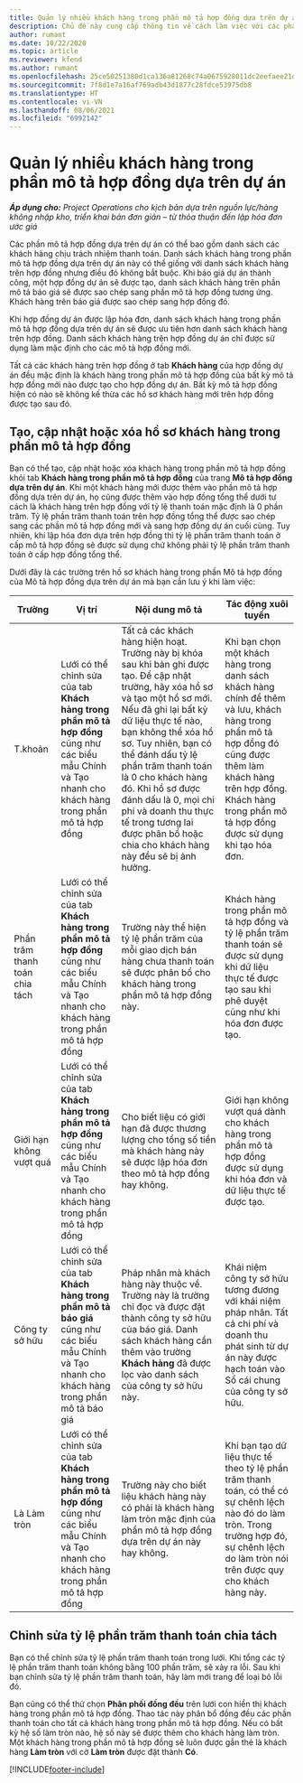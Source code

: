 ```yaml
---
title: Quản lý nhiều khách hàng trong phần mô tả hợp đồng dựa trên dự án
description: Chủ đề này cung cấp thông tin về cách làm việc với các phần mô tả hợp đồng và các hợp đồng có nhiều khách hàng.
author: rumant
ms.date: 10/22/2020
ms.topic: article
ms.reviewer: kfend
ms.author: rumant
ms.openlocfilehash: 25ce50251380d1ca136a81268c74a0675928011dc2eefaee21df83cdd62845a9
ms.sourcegitcommit: 7f8d1e7a16af769adb43d1877c28fdce53975db8
ms.translationtype: HT
ms.contentlocale: vi-VN
ms.lasthandoff: 08/06/2021
ms.locfileid: "6992142"
---
```

# <a name="manage-multiple-customers-on-project-based-contract-lines"></a>Quản lý nhiều khách hàng trong phần mô tả hợp đồng dựa trên dự án

_**Áp dụng cho:** Project Operations cho kịch bản dựa trên nguồn lực/hàng không nhập kho, triển khai bản đơn giản – từ thỏa thuận đến lập hóa đơn ước giá_

Các phần mô tả hợp đồng dựa trên dự án có thể bao gồm danh sách các khách hàng chịu trách nhiệm thanh toán. Danh sách khách hàng trong phần mô tả hợp đồng dựa trên dự án này có thể giống với danh sách khách hàng trên hợp đồng nhưng điều đó không bắt buộc. Khi báo giá dự án thành công, một hợp đồng dự án sẽ được tạo, danh sách khách hàng trên phần mô tả báo giá sẽ được sao chép sang phần mô tả hợp đồng tương ứng. Khách hàng trên báo giá được sao chép sang hợp đồng đó.

Khi hợp đồng dự án được lập hóa đơn, danh sách khách hàng trong phần mô tả hợp đồng dựa trên dự án sẽ được ưu tiên hơn danh sách khách hàng trên hợp đồng. Danh sách khách hàng trên hợp đồng dự án chỉ được sử dụng làm mặc định cho các mô tả hợp đồng mới.

Tất cả các khách hàng trên hợp đồng ở tab **Khách hàng** của hợp đồng dự án đều mặc định là khách hàng trong phần mô tả hợp đồng của bất kỳ mô tả hợp đồng mới nào được tạo cho hợp đồng dự án. Bất kỳ mô tả hợp đồng hiện có nào sẽ không kế thừa các hồ sơ khách hàng mới trên hợp đồng được tạo sau đó.

## <a name="create-update-or-delete-a-contract-line-customer-record"></a>Tạo, cập nhật hoặc xóa hồ sơ khách hàng trong phần mô tả hợp đồng

Bạn có thể tạo, cập nhật hoặc xóa khách hàng trong phần mô tả hợp đồng khỏi tab **Khách hàng trong phần mô tả hợp đồng** của trang **Mô tả hợp đồng dựa trên dự án**. Khi một khách hàng mới được thêm vào phần mô tả hợp đồng dựa trên dự án, họ cũng được thêm vào hợp đồng tổng thể dưới tư cách là khách hàng trên hợp đồng với tỷ lệ thanh toán mặc định là 0 phần trăm. Tỷ lệ phần trăm thanh toán trên hợp đồng tổng thể được sao chép sang các phần mô tả hợp đồng mới và sang hợp đồng dự án cuối cùng. Tuy nhiên, khi lập hóa đơn dựa trên hợp đồng thì tỷ lệ phần trăm thanh toán ở cấp mô tả hợp đồng sẽ được sử dụng chứ không phải tỷ lệ phần trăm thanh toán ở cấp hợp đồng tổng thể. 

Dưới đây là các trường trên hồ sơ khách hàng trong phần Mô tả hợp đồng của Mô tả hợp đồng dựa trên dự án mà bạn cần lưu ý khi làm việc:

| Trường | Vị trí | Nội dung mô tả | Tác động xuôi tuyến |
| --- | --- | --- | --- |
| T.khoản | Lưới có thể chỉnh sửa của tab **Khách hàng trong phần mô tả hợp đồng** cũng như các biểu mẫu Chính và Tạo nhanh cho khách hàng trong phần mô tả hợp đồng | Tất cả các khách hàng hiện hoạt. Trường này bị khóa sau khi bản ghi được tạo. Để cập nhật trường, hãy xóa hồ sơ và tạo một hồ sơ mới. Nếu đã ghi lại bất kỳ dữ liệu thực tế nào, bạn không thể xóa hồ sơ. Tuy nhiên, bạn có thể đánh dấu tỷ lệ phần trăm thanh toán là 0 cho khách hàng đó. Khi hồ sơ được đánh dấu là 0, mọi chi phí và doanh thu thực tế trong tương lai được phân bổ hoặc chia cho khách hàng này đều sẽ bị ảnh hưởng. | Khi bạn chọn một khách hàng trong danh sách khách hàng chính để thêm và lưu, khách hàng trong phần mô tả hợp đồng đó cũng được thêm làm khách hàng trên hợp đồng. Khách hàng trong phần mô tả hợp đồng được sử dụng khi tạo hóa đơn. |
| Phần trăm thanh toán chia tách | Lưới có thể chỉnh sửa của tab **Khách hàng trong phần mô tả hợp đồng** cũng như các biểu mẫu Chính và Tạo nhanh cho khách hàng trong phần mô tả hợp đồng | Trường này thể hiện tỷ lệ phần trăm của mỗi giao dịch bán hàng chưa thanh toán sẽ được phân bổ cho khách hàng trong phần mô tả hợp đồng này. | Khách hàng trong phần mô tả hợp đồng và tỷ lệ phần trăm thanh toán sẽ được sử dụng khi dữ liệu thực tế được tạo sau khi phê duyệt cũng như khi hóa đơn được tạo. |
| Giới hạn không vượt quá | Lưới có thể chỉnh sửa của tab **Khách hàng trong phần mô tả hợp đồng** cũng như các biểu mẫu Chính và Tạo nhanh cho khách hàng trong phần mô tả hợp đồng | Cho biết liệu có giới hạn đã được thương lượng cho tổng số tiền mà khách hàng này sẽ được lập hóa đơn theo mô tả hợp đồng hay không. | Giới hạn không vượt quá dành cho khách hàng trong phần mô tả hợp đồng được sử dụng khi hóa đơn và dữ liệu thực tế được tạo. |
| Công ty sở hữu | Lưới có thể chỉnh sửa của tab **Khách hàng trong phần mô tả báo giá** cũng như các biểu mẫu Chính và Tạo nhanh cho khách hàng trong phần mô tả báo giá | Pháp nhân mà khách hàng này thuộc về. Trường này là trường chỉ đọc và được đặt thành công ty sở hữu của báo giá. Danh sách khách hàng cần thêm vào trường **Khách hàng** đã được lọc vào danh sách của công ty sở hữu này. | Khái niệm công ty sở hữu tương đương với khái niệm pháp nhân. Tất cả chi phí và doanh thu phát sinh từ dự án này được hạch toán vào Sổ cái chung của công ty sở hữu. |
| Là Làm tròn | Lưới có thể chỉnh sửa của tab **Khách hàng trong phần mô tả hợp đồng** cũng như các biểu mẫu Chính và Tạo nhanh cho khách hàng trong phần mô tả hợp đồng | Trường này cho biết liệu khách hàng này có phải là khách hàng làm tròn mặc định của phần mô tả hợp đồng dựa trên dự án này hay không. | Khi bạn tạo dữ liệu thực tế theo tỷ lệ phần trăm thanh toán, có thể có sự chênh lệch nào đó do làm tròn. Trong trường hợp đó, sự chênh lệch do làm tròn nói trên được quy cho khách hàng này. |

## <a name="edit-billing-split-percentages"></a>Chỉnh sửa tỷ lệ phần trăm thanh toán chia tách

Bạn có thể chỉnh sửa tỷ lệ phần trăm thanh toán trong lưới. Khi tổng các tỷ lệ phần trăm thanh toán không bằng 100 phần trăm, sẽ xảy ra lỗi. Sau khi bạn chỉnh sửa tỷ lệ phần trăm thanh toán, hãy làm mới trang để loại bỏ lỗi đó.

Bạn cũng có thể thử chọn **Phân phối đồng đều** trên lưới con hiển thị khách hàng trong phần mô tả hợp đồng. Thao tác này phân bổ đồng đều các phần thanh toán cho tất cả khách hàng trong phần mô tả hợp đồng. Nếu có bất kỳ hệ số làm tròn nào, hệ số này sẽ được thêm cho khách hàng làm tròn. Một khách hàng trong phần mô tả hợp đồng sẽ luôn được gắn thẻ là khách hàng **Làm tròn** với cờ **Làm tròn** được đặt thành **Có**.


[!INCLUDE[footer-include](../includes/footer-banner.md)]
